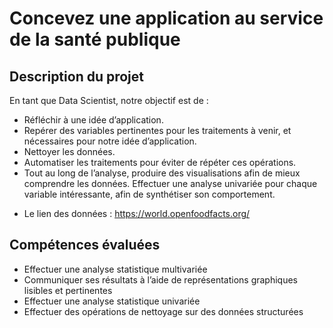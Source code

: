 # Concevez une application au service de la santé publique

## Description du projet 

En tant que Data Scientist, notre objectif est de :

- Réfléchir à une idée d’application.
- Repérer des variables pertinentes pour les traitements à venir, et nécessaires pour notre idée d’application.
- Nettoyer les données.
- Automatiser les traitements pour éviter de répéter ces opérations.
- Tout au long de l’analyse, produire des visualisations afin de mieux comprendre les données. Effectuer une analyse univariée pour chaque variable intéressante, afin de synthétiser son comportement.


* Le lien des données : https://world.openfoodfacts.org/


## Compétences évaluées

* Effectuer une analyse statistique multivariée
* Communiquer ses résultats à l’aide de représentations graphiques lisibles et pertinentes
* Effectuer une analyse statistique univariée
* Effectuer des opérations de nettoyage sur des données structurées
